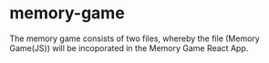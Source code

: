 # memory-game

The memory game consists of two files, whereby the file (Memory Game(JS)) will be incoporated in the Memory Game React App.
